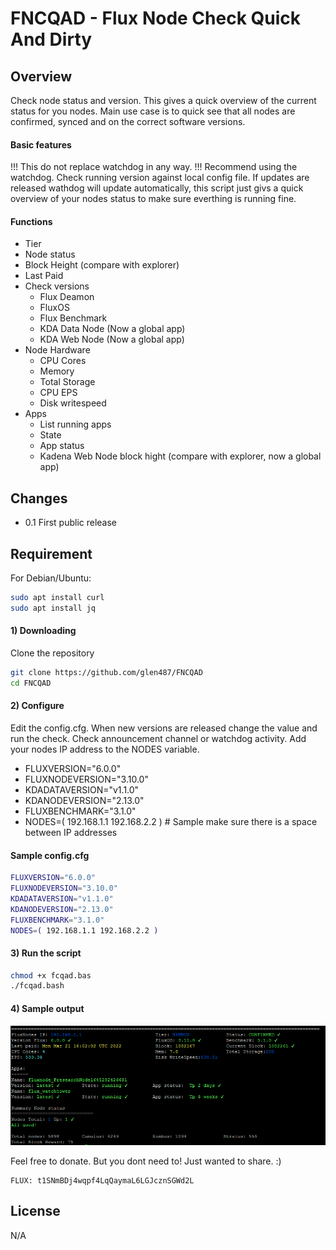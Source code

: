 # FNCQAD - Flux Node Check Quick And Dirty

## Overview
Check node status and version. This gives a quick overview of the current status for you nodes. Main use case is to quick see that all nodes are confirmed, synced and on the correct software versions. 

#### Basic features
!!! This do not replace watchdog in any way. !!!
Recommend using the watchdog.
Check running version against local config file. 
If updates are released wathdog will update automatically, this script just givs a quick overview of your nodes status to make sure everthing is running fine.


#### Functions
* Tier
* Node status
* Block Height (compare with explorer)
* Last Paid
* Check versions
  * Flux Deamon
  * FluxOS 
  * Flux Benchmark
  * KDA Data Node (Now a global app)
  * KDA Web Node (Now a global app)
* Node Hardware
  * CPU Cores
  * Memory
  * Total Storage
  * CPU EPS
  * Disk writespeed
* Apps
  * List running apps 
  * State
  * App status
  * Kadena Web Node block hight (compare with explorer, now a global app)


## Changes

* 0.1 First public release

## Requirement 

For Debian/Ubuntu:

```bash
sudo apt install curl
sudo apt install jq
```

#### 1) Downloading

Clone the repository

```bash
git clone https://github.com/glen487/FNCQAD
cd FNCQAD
```

#### 2) Configure
Edit the config.cfg.
When new versions are released change the value and run the check. 
Check announcement channel or watchdog activity.
Add your nodes IP address to the NODES variable. 

* FLUXVERSION="6.0.0"
* FLUXNODEVERSION="3.10.0"
* KDADATAVERSION="v1.1.0"
* KDANODEVERSION="2.13.0"
* FLUXBENCHMARK="3.1.0"
* NODES=( 192.168.1.1 192.168.2.2 ) # Sample make sure there is a space between IP addresses


#### Sample config.cfg

```bash
FLUXVERSION="6.0.0"
FLUXNODEVERSION="3.10.0"
KDADATAVERSION="v1.1.0"
KDANODEVERSION="2.13.0"
FLUXBENCHMARK="3.1.0"
NODES=( 192.168.1.1 192.168.2.2 )
```

#### 3) Run the script

```bash
chmod +x fcqad.bas
./fcqad.bash
```

#### 4) Sample output

![Flux Node Status](nodes.png)

Feel free to donate. But you dont need to! Just wanted to share. :)
```
FLUX: t1SNmBDj4wqpf4LqQaymaL6LGJcznSGWd2L  
```

License
-------
N/A
